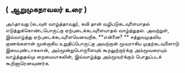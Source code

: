 ## ( ஆறுமுகநாவலர் உரை )
அஃதாவது (கடவுள் வாழ்த்தாவது), 
கவி தான் வழிபடுகடவுளையாதல் எடுத்துக்கொண்டபொருட்கு ஏற்புடைக்கடவுளையாதல் வாழ்த்துதல். 
அவற்றுள், இவ்வாழ்த்து ஏற்புடைக்கடவுளையெனவறிக.
**என்னை? ** 
சத்துவமுதலிய குணங்களான் மூன்றாகிய உறுதிப்பொருட்கு அவற்றான் மூவராகிய முதற்கடவுளோடு இயைபுண்டாகலான், அம்மூன்றுபொருளையுங் கூறலுற்றார்க்கு அம்மூவரையும் வாழ்த்துதல்மு றைமையாகலின், இவ்வாழ்த்து அம்மூவர்க்கும் பொதுப்படக் கூறினாரெனவுணர்க.
